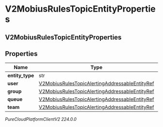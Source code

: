 # V2MobiusRulesTopicEntityProperties

## V2MobiusRulesTopicEntityProperties

## Properties

|Name | Type | Description | Notes|
|------------ | ------------- | ------------- | -------------|
| **entity_type** | str |  | [optional] |
| **user** | [V2MobiusRulesTopicAlertingAddressableEntityRef](V2MobiusRulesTopicAlertingAddressableEntityRef) |  | [optional] |
| **group** | [V2MobiusRulesTopicAlertingAddressableEntityRef](V2MobiusRulesTopicAlertingAddressableEntityRef) |  | [optional] |
| **queue** | [V2MobiusRulesTopicAlertingAddressableEntityRef](V2MobiusRulesTopicAlertingAddressableEntityRef) |  | [optional] |
| **team** | [V2MobiusRulesTopicAlertingAddressableEntityRef](V2MobiusRulesTopicAlertingAddressableEntityRef) |  | [optional] |



_PureCloudPlatformClientV2 224.0.0_
